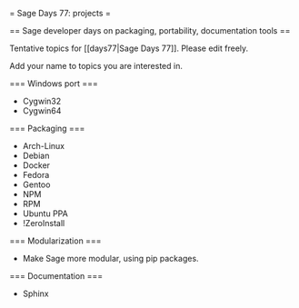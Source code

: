= Sage Days 77: projects =

== Sage developer days on packaging, portability, documentation tools ==

Tentative topics for [[days77|Sage Days 77]]. Please edit freely.

Add your name to topics you are interested in.

=== Windows port ===

  * Cygwin32
  * Cygwin64

=== Packaging ===

  * Arch-Linux
  * Debian
  * Docker
  * Fedora
  * Gentoo
  * NPM
  * RPM
  * Ubuntu PPA
  * !ZeroInstall

=== Modularization ===

  * Make Sage more modular, using pip packages.

=== Documentation ===

  * Sphinx
